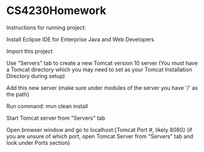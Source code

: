 # CS4230Homework

Instructions for running project:

Install Eclipse IDE for Enterprise Java and Web Developers

Import this project

Use "Servers" tab to create a new Tomcat version 10 server
(You must have a Tomcat directory which you may need to set as your Tomcat Installation Directory during setup)

Add this new server (make sure under modules of the server you have '/' as the path)

Run command: mvn clean install

Start Tomcat server from "Servers" tab

Open browser window and go to localhost:{Tomcat Port #, likely 8080}
(if you are unsure of which port, open Tomcat Server from "Servers" tab and look under Ports section)
